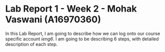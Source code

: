 # Lab Report 1 - Week 2 - Mohak Vaswani (A16970360)

In this Lab Report, I am going to describe how we can log onto our course specific account _ieng6_. I am going to be describing 6 steps, with detailed description of each step.
